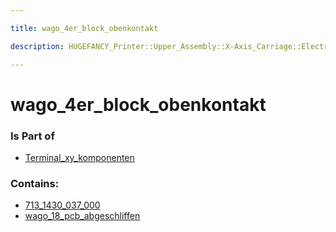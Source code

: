 ```yaml
---

title: wago_4er_block_obenkontakt

description: HUGEFANCY_Printer::Upper_Assembly::X-Axis_Carriage::Electrical_Terminal_X-Carriage::Terminal_xy_komponenten::wago_4er_block_obenkontakt

---
```

# wago_4er_block_obenkontakt
<script>
    var geoarray = '{"713_1430_037_000": {}, "wago_18_pcb_abgeschliffen": {}}';
</script>
<script>
    var basepath = '/assets/HUGEFANCY_Printer/Upper_Assembly/X-Axis_Carriage/Electrical_Terminal_X-Carriage/Terminal_xy_komponenten/wago_4er_block_obenkontakt/';
</script>
<link rel="stylesheet" href="/css/container.css">

<div id="container"></div>

<!-- these are the required scripts for the three.js scene -->
<script src="/lib/three.min.js"></script>
<script src="/lib/OrbitControls.js"></script>
<script src="/lib/RectAreaLightUniformsLib.js"></script>
<!-- this is your app's lib file -->
<script src="/lib/triceratops_app.js"></script>
### Is Part of
- [Terminal_xy_komponenten](../Terminal_xy_komponenten)  

### Contains:
- [713_1430_037_000](./wago_4er_block_obenkontakt/713_1430_037_000)  
- [wago_18_pcb_abgeschliffen](./wago_4er_block_obenkontakt/wago_18_pcb_abgeschliffen)

